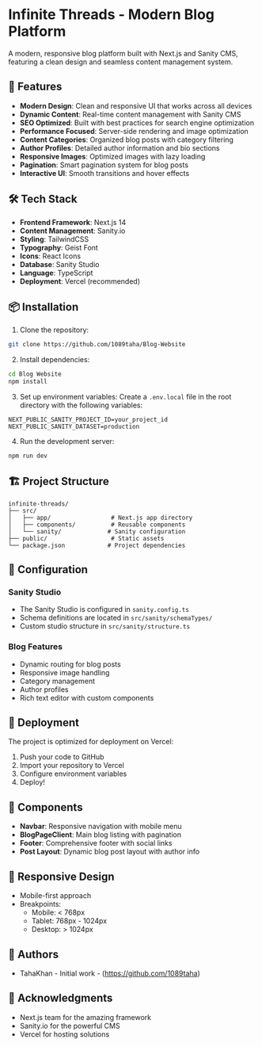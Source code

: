 # Infinite Threads - Modern Blog Platform

A modern, responsive blog platform built with Next.js and Sanity CMS, featuring a clean design and seamless content management system.


## 🚀 Features

- **Modern Design**: Clean and responsive UI that works across all devices
- **Dynamic Content**: Real-time content management with Sanity CMS
- **SEO Optimized**: Built with best practices for search engine optimization
- **Performance Focused**: Server-side rendering and image optimization
- **Content Categories**: Organized blog posts with category filtering
- **Author Profiles**: Detailed author information and bio sections
- **Responsive Images**: Optimized images with lazy loading
- **Pagination**: Smart pagination system for blog posts
- **Interactive UI**: Smooth transitions and hover effects

## 🛠️ Tech Stack

- **Frontend Framework**: Next.js 14
- **Content Management**: Sanity.io
- **Styling**: TailwindCSS
- **Typography**: Geist Font
- **Icons**: React Icons
- **Database**: Sanity Studio
- **Language**: TypeScript
- **Deployment**: Vercel (recommended)

## 📦 Installation

1. Clone the repository:
```bash
git clone https://github.com/1089taha/Blog-Website
```

2. Install dependencies:
```bash
cd Blog Website
npm install
```

3. Set up environment variables:
Create a `.env.local` file in the root directory with the following variables:
```env
NEXT_PUBLIC_SANITY_PROJECT_ID=your_project_id
NEXT_PUBLIC_SANITY_DATASET=production
```

4. Run the development server:
```bash
npm run dev
```

## 🏗️ Project Structure

```
infinite-threads/
├── src/
│   ├── app/                 # Next.js app directory
│   ├── components/          # Reusable components
│   └── sanity/             # Sanity configuration
├── public/                  # Static assets
└── package.json            # Project dependencies
```

## 🔧 Configuration

### Sanity Studio
- The Sanity Studio is configured in `sanity.config.ts`
- Schema definitions are located in `src/sanity/schemaTypes/`
- Custom studio structure in `src/sanity/structure.ts`

### Blog Features
- Dynamic routing for blog posts
- Responsive image handling
- Category management
- Author profiles
- Rich text editor with custom components

## 🚀 Deployment

The project is optimized for deployment on Vercel:

1. Push your code to GitHub
2. Import your repository to Vercel
3. Configure environment variables
4. Deploy!

## 🧩 Components

- **Navbar**: Responsive navigation with mobile menu
- **BlogPageClient**: Main blog listing with pagination
- **Footer**: Comprehensive footer with social links
- **Post Layout**: Dynamic blog post layout with author info

## 📱 Responsive Design

- Mobile-first approach
- Breakpoints:
  - Mobile: < 768px
  - Tablet: 768px - 1024px
  - Desktop: > 1024px

## 👥 Authors

- TahaKhan - Initial work - (https://github.com/1089taha)

## 🙏 Acknowledgments

- Next.js team for the amazing framework
- Sanity.io for the powerful CMS
- Vercel for hosting solutions